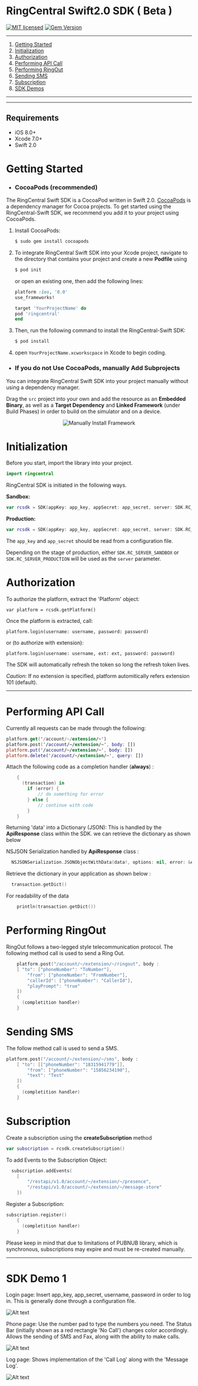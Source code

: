 # RingCentral Swift2.0 SDK ( Beta )

[![MIT licensed](https://img.shields.io/badge/license-MIT-blue.svg)](https://raw.githubusercontent.com/hyperium/hyper/master/LICENSE)
[![Gem Version](http://img.shields.io/gem/v/cocoapods.svg?style=flat)](http://badge.fury.io/rb/cocoapods)

***

1. [Getting Started](#getting-started)
2. [Initialization](#initialization)
3. [Authorization](#authorization)
4. [Performing API Call](#performing-api-call)
5. [Performing RingOut](#performing-ringout)
6. [Sending SMS](#sending-sms)
7. [Subscription](#subscription)
8. [SDK Demos](#sdk-demo-1)

***

***

## Requirements

- iOS 8.0+
- Xcode 7.0+
- Swift 2.0


# Getting Started


- ### CocoaPods **(recommended)**

The RingCentral Swift SDK is a CocoaPod written in Swift 2.0. [CocoaPods](http://cocoapods.org) is a dependency manager for Cocoa projects. To get started using the RingCentral-Swift SDK, we recommend you add it to your project using CocoaPods.

1. Install CocoaPods:

    ```bash
    $ sudo gem install cocoapods
    ```

2. To integrate RingCentral Swift SDK into your Xcode project, navigate to the directory that contains your project and create a new **Podfile** using  

    ```ruby
    $ pod init
    ```
    
    or open an existing one, then add the following lines:

    ```ruby
    platform :ios, '8.0'
    use_frameworks!

    target 'YourProjectName' do
    pod 'ringcentral'
    end
    ```

3. Then, run the following command to install the RingCentral-Swift SDK:

    ```bash
    $ pod install
    ```

4. open `YourProjectName.xcworkscpace` in Xcode to begin coding.


- ### If you do not Use CocoaPods, manually Add Subprojects

You can integrate RingCentral Swift SDK into your project manually without using a dependency manager.

Drag the `src` project into your own and add the resource as an **Embedded Binary**, as well as a **Target Dependency** and **Linked Framework** (under Build Phases) in order to build on the simulator and on a device.

<p align="center">
  <img src="https://github.com/anilkumarbp/RingCentralSwift/blob/master/img/Add_SubProject.png" alt="Manually Install Framework"/>
</p>


# Initialization

Before you start, import the library into your project.
```swift
import ringcentral
```
RingCentral SDK is initiated in the following ways.

**Sandbox:**
```swift
var rcsdk = SDK(appKey: app_key, appSecret: app_secret, server: SDK.RC_SERVER_SANDBOX)
```
**Production:**
```swift
var rcsdk = SDK(appKey: app_key, appSecret: app_secret, server: SDK.RC_SERVER_PRODUCTION)
```
The `app_key` and `app_secret` should be read from a configuration file.

Depending on the stage of production, either `SDK.RC_SERVER_SANDBOX` or `SDK.RC_SERVER_PRODUCTION` will be used as the `server` parameter.

# Authorization

To authorize the platform, extract the 'Platform' object:

    var platform = rcsdk.getPlatform()

Once the platform is extracted, call:

    platform.login(username: username, password: password)

or (to authorize with extension):

    platform.login(username: username, ext: ext, password: password)

The SDK will automatically refresh the token so long the refresh token lives.

*Caution*: If no extension is specified, platform automitically refers extension 101 (default).
***

# Performing API Call

Currently all requests can be made through the following:

```swift
platform.get('/account/~/extension/~')
platform.post('/account/~/extension/~', body: [])
platform.put('/account/~/extension/~', body: [])
platform.delete('/account/~/extension/~', query: [])

```

Attach the following code as a completion handler (**always**) :
```swift
    {
      (transaction) in
        if (error) {
            // do something for error
        } else {
            // continue with code
        }
    }
```

Returning 'data' into a Dictionary (JSON): This is handled by the **ApiResponse** class within the SDK. we can retrieve the dictionary as shown below

NSJSON Serialization handled by **ApiResponse** class :
```swift
  NSJSONSerialization.JSONObjectWithData(data!, options: nil, error: &errors) as! NSDictionary
```
Retrieve the dictionary in your application as shown below :
```swift
  transaction.getDict()
```

For readability of the data
```swift
    println(transaction.getDict())
```

# Performing RingOut

RingOut follows a two-legged style telecommunication protocol.
The following method call is used to send a Ring Out.
```swift
    platform.post("/account/~/extension/~/ringout", body :
    [ "to": ["phoneNumber": "ToNumber"],
        "from": ["phoneNumber": "FromNumber"],
        "callerId": ["phoneNumber": "CallerId"],
        "playPrompt": "true"
    ])
    {
      (completition handler)
    }
```

# Sending SMS

The follow method call is used to send a SMS.
```swift
platform.post("/account/~/extension/~/sms", body :
    [ "to": [["phoneNumber": "18315941779"]],
        "from": ["phoneNumber": "15856234190"],
        "text": "Test"
    ])
    {
      (completition handler)
    }
```

# Subscription

Create a subscription using the **createSubscription** method
```swift
var subscription = rcsdk.createSubscription()
```

To add Events to the Subscription Object:
```swift
  subscription.addEvents(
    [
        "/restapi/v1.0/account/~/extension/~/presence",
        "/restapi/v1.0/account/~/extension/~/message-store"
    ])
```
Register a Subscription:
```swift
subscription.register()
    {
      (completition handler)
    }
```
Please keep in mind that due to limitations of PUBNUB library, which is synchronous, subscriptions may expire and must be re-created manually.


***

# SDK Demo 1

Login page:
    Insert app_key, app_secret, username, password in order to log in.
    This is generally done through a configuration file.

![Alt text](/img/login.png?raw=true "Optional Title")

Phone page:
    Use the number pad to type the numbers you need.
    The Status Bar (initially shown as a red rectangle 'No Call') changes color accordingly.
    Allows the sending of SMS and Fax, along with the ability to make calls.

![Alt text](/img/phone.png?raw=true "Optional Title")

Log page:
    Shows implementation of the 'Call Log' along with the 'Message Log'.

![Alt text](/img/log.png?raw=true "Optional Title")


